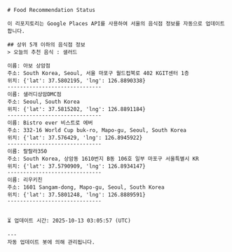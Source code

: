 
    # Food Recommendation Status

    이 리포지토리는 Google Places API를 사용하여 서울의 음식점 정보를 자동으로 업데이트합니다.

    ## 상위 5개 이하의 음식점 정보
    > 오늘의 추천 음식 : 샐러드

	이름: 아보 상암점
	주소: South Korea, Seoul, 서울 마포구 월드컵북로 402 KGIT센터 1층
	위치: {'lat': 37.5802195, 'lng': 126.8890338}
	------------------------------
	이름: 샐러디상암DMC점
	주소: Seoul, South Korea
	위치: {'lat': 37.5815202, 'lng': 126.8891184}
	------------------------------
	이름: Bistro ever 비스트로 에버
	주소: 332-16 World Cup buk-ro, Mapo-gu, Seoul, South Korea
	위치: {'lat': 37.576429, 'lng': 126.8945922}
	------------------------------
	이름: 랄랄라350
	주소: South Korea, 상암동 1610번지 B동 106호 일부 마포구 서울특별시 KR
	위치: {'lat': 37.5790909, 'lng': 126.8934147}
	------------------------------
	이름: 리우키친
	주소: 1601 Sangam-dong, Mapo-gu, Seoul, South Korea
	위치: {'lat': 37.5801248, 'lng': 126.8889591}
	------------------------------


    ⏳ 업데이트 시간: 2025-10-13 03:05:57 (UTC)

    ---
    자동 업데이트 봇에 의해 관리됩니다.
    